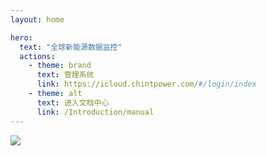 ```yaml
---
layout: home

hero:
  text: "全球新能源数据监控"
  actions:
    - theme: brand
      text: 管理系统
      link: https://icloud.chintpower.com/#/login/index
    - theme: alt
      text: 进入文档中心
      link: /Introduction/manual
---
```

 <img src="/assets/homepage.png">

